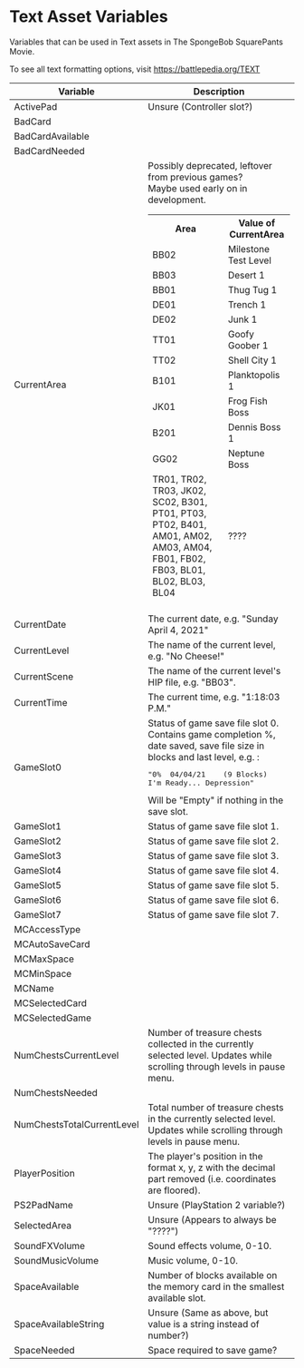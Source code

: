 # Text Asset Variables
Variables that can be used in Text assets in The SpongeBob SquarePants Movie.

To see all text formatting options, visit https://battlepedia.org/TEXT
<table>
<thead>
<tr>
<th>Variable</th><th>Description</th>
</tr>
</thead>
<tbody>
<tr>
<td>ActivePad</td>
<td>Unsure (Controller slot?)</td>
</tr>
<tr>
<td>BadCard</td>
<td></td>
</tr>
<tr>
<td>BadCardAvailable</td>
<td></td>
</tr>
<tr>
<td>BadCardNeeded</td>
<td></td>
</tr>
<tr>
<td>CurrentArea</td>
<td>Possibly deprecated, leftover from previous games?<br />
Maybe used early on in development.
<table>
<thead>
<tr>
<th>Area</th><th>Value of CurrentArea</th>
</tr>
<tr>
<td>BB02</td><td>Milestone Test Level</td>
</tr>
<tr>
<td>BB03</td><td>Desert 1</td>
</tr>
<tr>
<td>BB01</td><td>Thug Tug 1</td>
</tr>
<tr>
<td>DE01</td><td>Trench 1</td>
</tr>
<tr>
<td>DE02</td><td>Junk 1</td>
</tr>
<tr>
<td>TT01</td><td>Goofy Goober 1</td>
</tr>
<tr>
<td>TT02</td><td>Shell City 1</td>
</tr>
<tr>
<td>B101</td><td>Planktopolis 1</td>
</tr>
<tr>
<td>JK01</td><td>Frog Fish Boss</td>
</tr>
<tr>
<td>B201</td><td>Dennis Boss 1</td>
</tr>
<tr>
<td>GG02</td><td>Neptune Boss</td>
</tr>
<tr>
<td>TR01, TR02, TR03, JK02, SC02, B301, PT01, PT03, PT02, B401, AM01, AM02, AM03, AM04, FB01, FB02, FB03, BL01, BL02, BL03, BL04</td><td>????</td>
</tr>
</thead>
<tbody>
</tbody>
</table>
</td>
</tr>
<tr>
<td>CurrentDate</td>
<td>The current date, e.g. "Sunday April 4, 2021"</td>
</tr>
<tr>
<td>CurrentLevel</td>
<td>The name of the current level, e.g. "No Cheese!"</td>
</tr>
<tr>
<tr>
<td>CurrentScene</td>
<td>The name of the current level's HIP file, e.g. "BB03".</td>
</tr>
<tr>
<td>CurrentTime</td>
<td>The current time, e.g. "1:18:03 P.M."</td>
</tr>
<tr>
<td>GameSlot0</td>
<td>Status of game save file slot 0.<br/ >
Contains game completion %, date saved, save file size in blocks and last level, e.g. :<br />
<pre>
"0%  04/04/21    (9 Blocks)
I'm Ready... Depression"
</pre>
Will be "Empty" if nothing in the save slot.
</td>
</tr>
<tr>
<td>GameSlot1</td>
<td>Status of game save file slot 1.</td>
</tr>
<tr>
<td>GameSlot2</td>
<td>Status of game save file slot 2.</td>
</tr>
<tr>
<td>GameSlot3</td>
<td>Status of game save file slot 3.</td>
</tr>
<tr>
<td>GameSlot4</td>
<td>Status of game save file slot 4.</td>
</tr>
<tr>
<td>GameSlot5</td>
<td>Status of game save file slot 5.</td>
</tr>
<tr>
<td>GameSlot6</td>
<td>Status of game save file slot 6.</td>
</tr>
<tr>
<td>GameSlot7</td>
<td>Status of game save file slot 7.</td>
</tr>
<tr>
<td>MCAccessType</td>
<td></td>
</tr>
<tr>
<td>MCAutoSaveCard</td>
<td></td>
</tr>
<tr>
<td>MCMaxSpace</td>
<td></td>
</tr>
<tr>
<td>MCMinSpace</td>
<td></td>
</tr>
<tr>
<td>MCName</td>
<td></td>
</tr>
<tr>
<td>MCSelectedCard</td>
<td></td>
</tr>
<tr>
<td>MCSelectedGame</td>
<td></td>
</tr>
<tr>
<td>NumChestsCurrentLevel</td>
<td>Number of treasure chests collected in the currently selected level. Updates while scrolling through levels in pause menu.</td>
</tr>
<tr>
<td>NumChestsNeeded</td>
<td></td>
</tr>
<tr>
<td>NumChestsTotalCurrentLevel</td>
<td>Total number of treasure chests in the currently selected level. Updates while scrolling through levels in pause menu.</td>
</tr>
<tr>
<td>PlayerPosition</td>
<td>The player's position in the format x, y, z with the decimal part removed (i.e. coordinates are floored).</td>
</tr>
<tr>
<td>PS2PadName</td>
<td>Unsure (PlayStation 2 variable?)</td>
</tr>
<tr>
<td>SelectedArea</td>
<td>Unsure (Appears to always be "????")</td>
</tr>
<tr>
<td>SoundFXVolume</td>
<td>Sound effects volume, 0-10.</td>
</tr>
<tr>
<td>SoundMusicVolume</td>
<td>Music volume, 0-10.</td>
</tr>
<tr>
<td>SpaceAvailable</td>
<td>Number of blocks available on the memory card in the smallest available slot.</td>
</tr>
<tr>
<td>SpaceAvailableString</td>
<td>Unsure (Same as above, but value is a string instead of number?)</td>
</tr>
<tr>
<td>SpaceNeeded</td>
<td>Space required to save game?</td>
</tr>
</tbody>
</table>